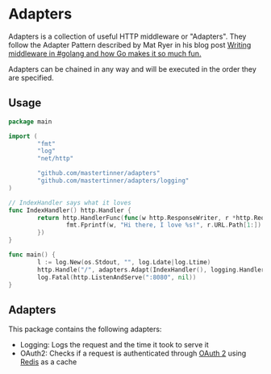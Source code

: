 # Adapters

Adapters is a collection of useful HTTP middleware or "Adapters". They follow the Adapter Pattern described by Mat Ryer in his blog post [Writing middleware in #golang and how Go makes it so much fun.](https://medium.com/@matryer/writing-middleware-in-golang-and-how-go-makes-it-so-much-fun-4375c1246e81)

Adapters can be chained in any way and will be executed in the order they are specified.

## Usage

```go
package main

import (
        "fmt"
        "log"
        "net/http"

        "github.com/mastertinner/adapters"
        "github.com/mastertinner/adapters/logging"
)

// IndexHandler says what it loves
func IndexHandler() http.Handler {
        return http.HandlerFunc(func(w http.ResponseWriter, r *http.Request) {
                fmt.Fprintf(w, "Hi there, I love %s!", r.URL.Path[1:])
        })
}

func main() {
        l := log.New(os.Stdout, "", log.Ldate|log.Ltime)
        http.Handle("/", adapters.Adapt(IndexHandler(), logging.Handler(l)))
        log.Fatal(http.ListenAndServe(":8080", nil))
}
```

## Adapters

This package contains the following adapters:

* Logging: Logs the request and the time it took to serve it
* OAuth2: Checks if a request is authenticated through [OAuth 2](https://oauth.net/2/) using [Redis](https://redis.io/) as a cache
